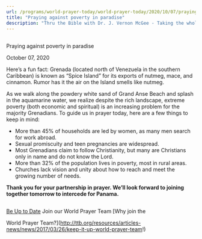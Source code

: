 ```yaml
---
url: /programs/world-prayer-today/world-prayer-today/2020/10/07/praying-against-poverty-in-paradise
title: "Praying against poverty in paradise"
description: "Thru the Bible with Dr. J. Vernon McGee - Taking the whole Word to the whole world"
---
```







## 
 Praying against poverty in paradise


October 07, 2020




Here’s a fun fact: Grenada (located north of Venezuela in the southern Caribbean) is known as “Spice Island” for its exports of nutmeg, mace, and cinnamon. Rumor has it the air on the Island smells like nutmeg.  

 As we walk along the powdery white sand of Grand Anse Beach and splash in the aquamarine water, we realize despite the rich landscape, extreme poverty (both economic and spiritual) is an increasing problem for the majority Grenadians. To guide us in prayer today, here are a few things to keep in mind:

* More than 45% of households are led by women, as many men search for work abroad.
* Sexual promiscuity and teen pregnancies are widespread.
* Most Grenadians claim to follow Christianity, but many are Christians only in name and do not know the Lord.
* More than 32% of the population lives in poverty, most in rural areas.
* Churches lack vision and unity about how to reach and meet the growing number of needs.

**Thank you for your partnership in prayer. We’ll look forward to joining together tomorrow to intercede for Panama.**







## 




[Be Up to Date](http://feeds.feedburner.com/WorldPrayerToday "World Prayer Today RSS Feed")
Join our World Prayer Team
[Why join the  

World Prayer Team?](http://ttb.org/resources/articles-news/news/2017/03/26/keep-it-up-world-prayer-team!)




